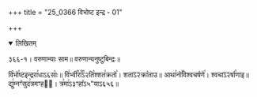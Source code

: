 +++
title = "25_0366 विभोष्ट इन्द्र - 01"

+++
<details open><summary>लिखितम्</summary>

३६६-१। वरुणान्याः साम॥ वरुणान्यनुष्टुबिन्द्रः॥

वि꣥भो꣯ष्टइन्द्ररा꣯धाऽ६साः꣥॥ वि꣢भ्वी꣡꣯रा꣰꣯ऽ२ति꣡श्शत꣢क्रतो꣯। शताऽ᳒२᳒क्रा꣡ताउ॥ आथा꣯नो꣢꣯विश्वचर्षणे꣯। श्वचाऽ᳒२᳒र्षा꣡णाइ॥ द्यु꣢म्नꣳ꣡सुद꣢त्रमꣳहय᳐। त्र꣣मा꣢ऽ३ꣳहा꣤ऽ५"याऽ६५६॥
</details>